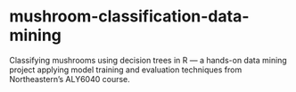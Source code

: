 # mushroom-classification-data-mining
Classifying mushrooms using decision trees in R — a hands-on data mining project applying model training and evaluation techniques from Northeastern’s ALY6040 course.

